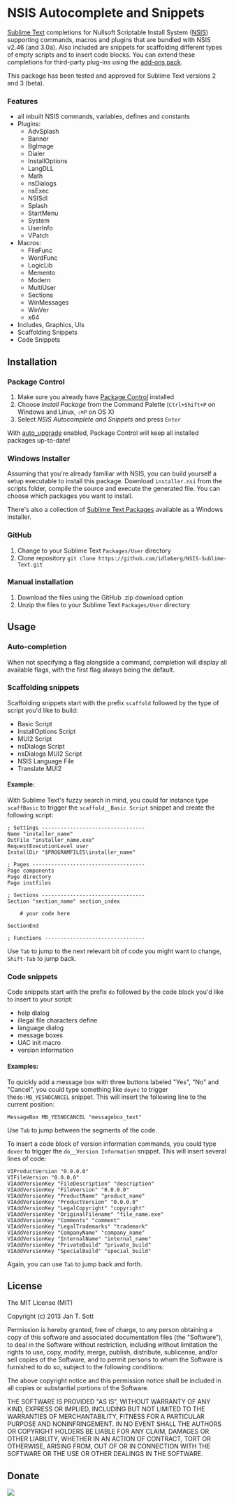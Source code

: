 # NSIS Autocomplete and Snippets

[Sublime Text][1] completions for Nullsoft Scriptable Install System ([NSIS][2]) supporting commands, macros and plugins that are bundled with NSIS v2.46 (and 3.0a). Also included are snippets for scaffolding different types of empty scripts and to insert code blocks. You can extend these completions for third-party plug-ins using the [add-ons pack][3].

This package has been tested and approved for Sublime Text versions 2 and 3 (beta).

### Features
* all inbuilt NSIS commands, variables, defines and constants
* Plugins:
    * AdvSplash
    * Banner
    * BgImage
    * Dialer
    * InstallOptions
    * LangDLL
    * Math
    * nsDialogs
    * nsExec
    * NSISdl
    * Splash
    * StartMenu
    * System
    * UserInfo
    * VPatch
* Macros:
    * FileFunc
    * WordFunc
    * LogicLib
    * Memento
    * Modern
    * MultiUser
    * Sections
    * WinMessages
    * WinVer
    * x64
* Includes, Graphics, UIs
* Scaffolding Snippets
* Code Snippets

## Installation

### Package Control

1. Make sure you already have [Package Control][4] installed
2. Choose *Install Package* from the Command Palette (`Ctrl+Shift+P` on Windows and Linux, `⇧⌘P` on OS X)
3. Select *NSIS Autocomplete and Snippets* and press `Enter`

With [auto_upgrade][5] enabled, Package Control will keep all installed packages up-to-date!

### Windows Installer

Assuming that you're already familiar with NSIS, you can build yourself a setup executable to install this package. Download `installer.nsi` from the scripts folder, compile the source and execute the generated file. You can choose which packages you want to install.

There's also a collection of [Sublime Text Packages][6] available as a Windows installer.

### GitHub

1. Change to your Sublime Text `Packages/User` directory
2. Clone repository `git clone https://github.com/idleberg/NSIS-Sublime-Text.git`

### Manual installation

1. Download the files using the GitHub .zip download option
2. Unzip the files to your Sublime Text `Packages/User` directory

## Usage

### Auto-completion

When not specifying a flag alongside a command, completion will display all available flags, with the first flag always being the default.

### Scaffolding snippets

Scaffolding snippets start with the prefix `scaffold` followed by the type of script you'd like to build:

* Basic Script
* InstallOptions Script
* MUI2 Script
* nsDialogs Script
* nsDialogs MUI2 Script
* NSIS Language File
* Translate MUI2

#### Example:
With Sublime Text's fuzzy search in mind, you could for instance type `scaffBasic` to trigger the `scaffold__Basic Script` snippet and create the following script:

    ; Settings ---------------------------------
    Name "installer_name"
    OutFile "installer_name.exe"
    RequestExecutionLevel user
    InstallDir "$PROGRAMFILES\installer_name"
    
    ; Pages ------------------------------------
    Page components
    Page directory
    Page instfiles
    
    ; Sections ---------------------------------
    Section "section_name" section_index
    
        # your code here
    
    SectionEnd
    
    ; Functions --------------------------------

Use `Tab` to jump to the next relevant bit of code you might want to change, `Shift-Tab` to jump back.

### Code snippets

Code snippets start with the prefix `do` followed by the code block you'd like to insert to your script:

* help dialog
* illegal file characters define
* language dialog
* message boxes
* UAC init macro
* version information

#### Examples:
To quickly add a message box with three buttons labeled "Yes", "No" and "Cancel", you could type something like `doync` to trigger the`do:MB_YESNOCANCEL` snippet. This will insert the following line to the current position:

    MessageBox MB_YESNOCANCEL "messagebox_text"
    
Use `Tab` to jump between the segments of the code.

To insert a code block of version information commands, you could type `dover` to trigger the `do__Version Information` snippet. This will insert several lines of code:

    VIProductVersion "0.0.0.0"
    VIFileVersion "0.0.0.0"
    VIAddVersionKey "FileDescription" "description"
    VIAddVersionKey "FileVersion" "0.0.0.0"
    VIAddVersionKey "ProductName" "product_name"
    VIAddVersionKey "ProductVersion" "0.0.0.0"
    VIAddVersionKey "LegalCopyright" "copyright"
    VIAddVersionKey "OriginalFilename" "file_name.exe"
    VIAddVersionKey "Comments" "comment"
    VIAddVersionKey "LegalTrademarks" "trademark"
    VIAddVersionKey "CompanyName" "company_name"
    VIAddVersionKey "InternalName" "internal_name"
    VIAddVersionKey "PrivateBuild" "private_build"
    VIAddVersionKey "SpecialBuild" "special_build"

Again, you can use `Tab` to jump back and forth.

## License

The MIT License (MIT)

Copyright (c) 2013 Jan T. Sott

Permission is hereby granted, free of charge, to any person obtaining a copy
of this software and associated documentation files (the "Software"), to deal
in the Software without restriction, including without limitation the rights
to use, copy, modify, merge, publish, distribute, sublicense, and/or sell
copies of the Software, and to permit persons to whom the Software is
furnished to do so, subject to the following conditions:

The above copyright notice and this permission notice shall be included in
all copies or substantial portions of the Software.

THE SOFTWARE IS PROVIDED "AS IS", WITHOUT WARRANTY OF ANY KIND, EXPRESS OR
IMPLIED, INCLUDING BUT NOT LIMITED TO THE WARRANTIES OF MERCHANTABILITY,
FITNESS FOR A PARTICULAR PURPOSE AND NONINFRINGEMENT. IN NO EVENT SHALL THE
AUTHORS OR COPYRIGHT HOLDERS BE LIABLE FOR ANY CLAIM, DAMAGES OR OTHER
LIABILITY, WHETHER IN AN ACTION OF CONTRACT, TORT OR OTHERWISE, ARISING FROM,
OUT OF OR IN CONNECTION WITH THE SOFTWARE OR THE USE OR OTHER DEALINGS IN
THE SOFTWARE.

## Donate

[<img src="https://raw.github.com/balupton/flattr-buttons/master/badge-89x18.gif" />](https://flattr.com/submit/auto?user_id=idleberg&url=https://github.com/idleberg/NSIS-Sublime-Text/&title=NSIS-Sublime-Text&description=Sublime%20Text%20completions%20and%20snippets%20for%20Nullsoft%20Scriptable%20Install%20System&language=en_GB&tags=nsis,sublimetext,plugins,completions,auto-complete&hidden=0&category=software)

[1]: http://www.sublimetext.com/
[2]: http://nsis.sourceforge.net/
[3]: https://github.com/idleberg/NSIS-Sublime-Text-Addons/
[4]: http://wbond.net/sublime_packages/package_control/
[5]: http://wbond.net/sublime_packages/package_control/settings/
[6]: https://github.com/NSIS-Handbook/Tools/tree/master/Sublime%20Text%20Packages/